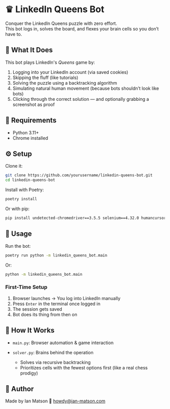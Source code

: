 # ♛ LinkedIn Queens Bot

Conquer the LinkedIn Queens puzzle with zero effort.  
This bot logs in, solves the board, and flexes your brain cells so you don’t have to.

## 🧠 What It Does

This bot plays LinkedIn's *Queens* game by:
1. Logging into your LinkedIn account (via saved cookies)
2. Skipping the fluff (like tutorials)
3. Solving the puzzle using a backtracking algorithm
4. Simulating natural human movement (because bots shouldn’t look like bots)
5. Clicking through the correct solution — and optionally grabbing a screenshot as proof

## 🧰 Requirements

- Python 3.11+
- Chrome installed

## ⚙️ Setup

Clone it:
```bash
git clone https://github.com/yourusername/linkedin-queens-bot.git
cd linkedin-queens-bot
````

Install with Poetry:

```bash
poetry install
```

Or with pip:

```bash
pip install undetected-chromedriver==3.5.5 selenium==4.32.0 humancursor==1.1.5
```

## 🚀 Usage

Run the bot:

```bash
poetry run python -m linkedin_queens_bot.main
```

Or:

```bash
python -m linkedin_queens_bot.main
```

### First-Time Setup

1. Browser launches → You log into LinkedIn manually
2. Press `Enter` in the terminal once logged in
3. The session gets saved
4. Bot does its thing from then on

## 🧩 How It Works

* `main.py`: Browser automation & game interaction
* `solver.py`: Brains behind the operation

  * Solves via recursive backtracking
  * Prioritizes cells with the fewest options first (like a real chess prodigy)

## 🙋 Author

Made by Ian Matson
📧 [howdy@ian-matson.com](mailto:howdy@ian-matson.com)